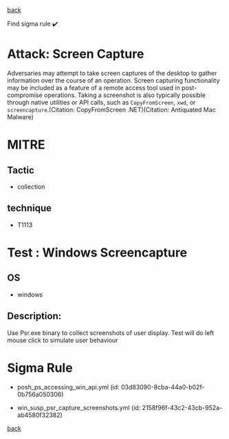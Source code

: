 
[back](../index.md)

Find sigma rule :heavy_check_mark: 

# Attack: Screen Capture 

Adversaries may attempt to take screen captures of the desktop to gather information over the course of an operation. Screen capturing functionality may be included as a feature of a remote access tool used in post-compromise operations. Taking a screenshot is also typically possible through native utilities or API calls, such as <code>CopyFromScreen</code>, <code>xwd</code>, or <code>screencapture</code>.(Citation: CopyFromScreen .NET)(Citation: Antiquated Mac Malware)


# MITRE
## Tactic
  - collection


## technique
  - T1113


# Test : Windows Screencapture
## OS
  - windows


## Description:
Use Psr.exe binary to collect screenshots of user display. Test will do left mouse click to simulate user behaviour


# Sigma Rule
 - posh_ps_accessing_win_api.yml (id: 03d83090-8cba-44a0-b02f-0b756a050306)

 - win_susp_psr_capture_screenshots.yml (id: 2158f96f-43c2-43cb-952a-ab4580f32382)



[back](../index.md)
